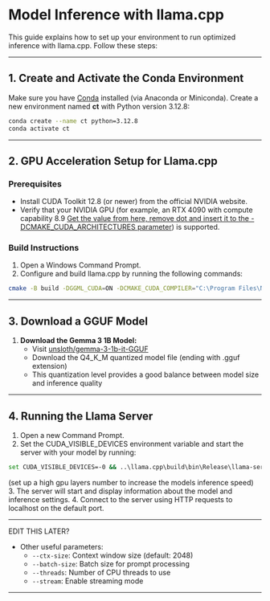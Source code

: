 # Model Inference with llama.cpp

This guide explains how to set up your environment to run optimized inference with llama.cpp. Follow these steps:

---

## 1. Create and Activate the Conda Environment

Make sure you have [Conda](https://www.anaconda.com/docs/getting-started/miniconda/main) installed (via Anaconda or Miniconda). Create a new environment named **ct** with Python version 3.12.8:

```bash
conda create --name ct python=3.12.8
conda activate ct
```

---

## 2. GPU Acceleration Setup for Llama.cpp

### Prerequisites
- Install CUDA Toolkit 12.8 (or newer) from the official NVIDIA website.
- Verify that your NVIDIA GPU (for example, an RTX 4090 with compute capability 8.9 [Get the value from here, remove dot and insert it to the -DCMAKE_CUDA_ARCHITECTURES parameter](https://developer.nvidia.com/cuda-gpus)) is supported.

### Build Instructions
1. Open a Windows Command Prompt.
2. Configure and build llama.cpp by running the following commands:
```bash
cmake -B build -DGGML_CUDA=ON -DCMAKE_CUDA_COMPILER="C:\Program Files\NVIDIA GPU Computing Toolkit\CUDA\v12.8\bin\nvcc.exe" -DCMAKE_CUDA_ARCHITECTURES="89" && cmake --build build --config Release
```

---

## 3. Download a GGUF Model

1. **Download the Gemma 3 1B Model:**
   - Visit [unsloth/gemma-3-1b-it-GGUF](https://huggingface.co/unsloth/gemma-3-1b-it-GGUF/tree/main)
   - Download the Q4_K_M quantized model file (ending with .gguf extension)
   - This quantization level provides a good balance between model size and inference quality

---

## 4. Running the Llama Server

1. Open a new Command Prompt.
2. Set the CUDA_VISIBLE_DEVICES environment variable and start the server with your model by running:
```bash
set CUDA_VISIBLE_DEVICES=-0 && ..\llama.cpp\build\bin\Release\llama-server --model ..\models\gemma-3-1b-it-Q4_K_M.gguf --n-gpu-layers 420
```
(set up a high gpu layers number to increase the models inference speed)
3. The server will start and display information about the model and inference settings.
4. Connect to the server using HTTP requests to localhost on the default port.

---

EDIT THIS LATER?

- Other useful parameters:
  - `--ctx-size`: Context window size (default: 2048)
  - `--batch-size`: Batch size for prompt processing
  - `--threads`: Number of CPU threads to use
  - `--stream`: Enable streaming mode

---
